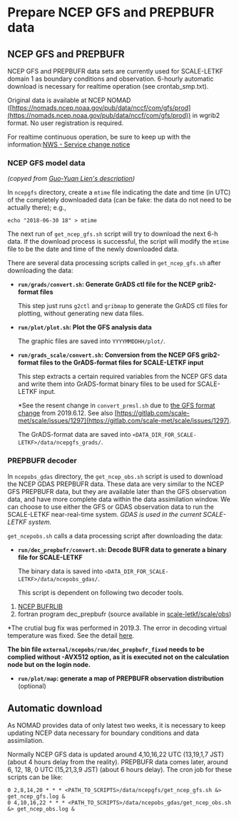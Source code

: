 # Prepare NCEP GFS and PREPBUFR data

## NCEP GFS and PREPBUFR

NCEP GFS and PREPBUFR data sets are currently used for SCALE-LETKF domain 1 as boundary conditions and observation. 
6-hourly automatic download is necessary for realtime operation (see crontab_smp.txt).

Original data is available at NCEP NOMAD ([https://nomads.ncep.noaa.gov/pub/data/nccf/com/gfs/prod](https://nomads.ncep.noaa.gov/pub/data/nccf/com/gfs/prod)) in wgrib2 format. 
No user registration is required.

For realtime continuous operation, be sure to keep up with the information:[NWS - Service change notice](https://www.weather.gov/notification/#scn)


### NCEP GFS model data

*(copyed from [Guo-Yuan Lien's description](https://github.com/aamemiya/scale-letkf-rt-interface/blob/previous/scale-letkf-rt/README.md))*

In `ncepgfs` directory, create a `mtime` file indicating the date and time (in UTC) of the completely downloaded data 
(can be fake: the data do not need to be actually there); e.g.,
~~~
echo "2018-06-30 18" > mtime
~~~
The next run of `get_ncep_gfs.sh` script will try to download the next 6-h data. If the download process is successful, 
the script will modify the `mtime` file to be the date and time of the newly downloaded data.

There are several data processing scripts called in `get_ncep_gfs.sh` after downloading the data:

<!--
- **`run/wps/convert.sh` and `run/wrf/convert.sh`: Conversion from the NCEP GFS grid2-format files to the NetCDF-format 
  WRF files**

    To conduct this step, copy a complied WRF Preprocessing System (WPS) code into `ncepgfs/run/wps/`, and copy the run 
    directory (`WRFV3/run`) of a compiled WRF model into `ncepgfs/run/wrf/`. Otherwise, comment out to disable these 
    `run/wps/convert.sh` and `run/wrf/convert.sh` execution sections. *This step is not necessary if using GrADS-format 
    input for the SCALE-LETKF.*
    
    The WRF-format data are saved into `<DATA_DIR_FOR_SCALE-LETKF>/ncepgfs_wrf/`.
-->

- **`run/grads/convert.sh`: Generate GrADS ctl file for the NCEP grib2-format files**

    This step just runs `g2ctl` and `gribmap` to generate the GrADS ctl files for plotting, without generating new data 
    files.

- **`run/plot/plot.sh`: Plot the GFS analysis data**

    The graphic files are saved into `YYYYMMDDHH/plot/`.    
<!--
; in addition, they are also sent to a web server. Edit 
    `web_host` and `web_remote_dir` in `run/plot/plot.sh` for the host name and destination directory of the web server.
-->
- **`run/grads_scale/convert.sh`: Conversion from the NCEP GFS grib2-format files to the GrADS-format files for 
  SCALE-LETKF input**

    This step extracts a certain required variables from the NCEP GFS data and write them into GrADS-format binary 
    files to be used for SCALE-LETKF input. <!--*This step is not necessary if using WRF-format input for the SCALE-LETKF.*-->

    *See the resent change in `convert_prmsl.sh` due to [the GFS format change](https://www.weather.gov/media/notification/scn19-40gfs_v15_1.pdf) from 2019.6.12. See also [https://gitlab.com/scale-met/scale/issues/1297](https://gitlab.com/scale-met/scale/issues/1297). 

    The GrADS-format data are saved into `<DATA_DIR_FOR_SCALE-LETKF>/data/ncepgfs_grads/`.

### PREPBUFR decoder

In `ncepobs_gdas` directory, the `get_ncep_obs.sh` script is used to download the NCEP GDAS PREPBUFR data. These data 
are very similar to the NCEP GFS PREPBUFR data, but they are available later than the GFS observation data, and have 
more complete data within the data assimilation window. We can choose to use either the GFS or GDAS observation data to
run the SCALE-LETKF near-real-time system. *GDAS is used in the current SCALE-LETKF system.*


`get_ncepobs.sh` calls a data processing script after downloading the data:

- **`run/dec_prepbufr/convert.sh`: Decode BUFR data to generate a binary file for SCALE-LETKF**

    The binary data is saved into `<DATA_DIR_FOR_SCALE-LETKF>/data/ncepobs_gdas/`.

    This script is dependent on following two decoder tools.
1. [NCEP BUFRLIB](https://www.nco.ncep.noaa.gov/sib/decoders/BUFRLIB/)
2. fortran program dec_prepbufr (source available in [scale-letkf/scale/obs](https://github.com/gylien/scale-letkf/tree/master/scale/obs))

*The crutial bug fix was performed in 2019.3. The error in decoding virtual temperature was fixed. See the detail [here](https://github.com/gylien/scale-letkf/commit/3ad0aba7169037bcb4c9cf0e4c7fe17fe3778f94#diff-972592ed1fe45ba69df5ed75317fc650R173). 


**The bin file `external/ncepobs/run/dec_prepbufr_fixed` needs to be complied without -AVX512 option, as it is executed not on the calculation node but on the login node.**


- **`run/plot/map`: generate a map of PREPBUFR observation distribution** (optional)

## Automatic download

As NOMAD provides data of only latest two weeks, it is necessary to keep updating NCEP data necessary for boundary conditions and data assimilation. 

Normally NCEP GFS data is updated around 4,10,16,22 UTC (13,19,1,7 JST) (about 4 hours delay from the reality). PREPBUFR data comes later, around 6, 12, 18, 0 UTC (15,21,3,9 JST) (about 6 hours delay). 
The cron job for these scripts can be like:

~~~
0 2,8,14,20 * * * <PATH_TO_SCRIPTS>/data/ncepgfs/get_ncep_gfs.sh &> get_ncep_gfs.log &
0 4,10,16,22 * * * <PATH_TO_SCRIPTS>/data/ncepobs_gdas/get_ncep_obs.sh &> get_ncep_obs.log &
~~~
